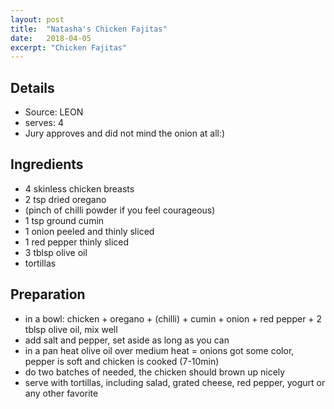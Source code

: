 ```yaml
---
layout: post
title:  "Natasha's Chicken Fajitas"
date:   2018-04-05
excerpt: "Chicken Fajitas"
---
```


## Details

* Source: LEON
* serves: 4
* Jury approves and did not mind the onion at all:)

## Ingredients

* 4 skinless chicken breasts
* 2 tsp dried oregano
* (pinch of chilli powder if you feel courageous)
* 1 tsp ground cumin
* 1 onion peeled and thinly sliced
* 1 red pepper thinly sliced
* 3 tblsp olive oil
* tortillas

## Preparation

* in a bowl: chicken + oregano + (chilli) + cumin + onion + red pepper + 2 tblsp olive oil, mix well
* add salt and pepper, set aside as long as you can
* in a pan heat olive oil over medium heat = onions got some color, pepper is soft and chicken is cooked (7-10min)
* do two batches of needed, the chicken should brown up nicely
* serve with tortillas, including salad, grated cheese, red pepper, yogurt or any other favorite
